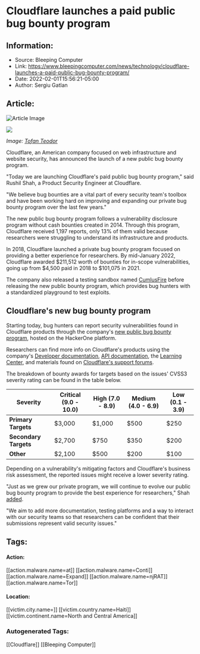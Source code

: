 # Cloudflare launches a paid public bug bounty program
### 

## Information:
+ Source: Bleeping Computer
+ Link: https://www.bleepingcomputer.com/news/technology/cloudflare-launches-a-paid-public-bug-bounty-program/
+ Date: 2022-02-01T15:56:21-05:00
+ Author: Sergiu Gatlan


## Article:
![Article Image](https://www.bleepstatic.com/content/hl-images/2022/02/01/Cloudflare.jpg)

![](https://www.bleepstatic.com/content/hl-images/2022/02/01/Cloudflare.jpg)


*Image: [Tofan Teodor](https://unsplash.com/@tofanteo)*


Cloudflare, an American company focused on web infrastructure and website security, has announced the launch of a new public bug bounty program.


"Today we are launching Cloudflare's paid public bug bounty program," said Rushil Shah, a Product Security Engineer at Cloudflare.


"We believe bug bounties are a vital part of every security team's toolbox and have been working hard on improving and expanding our private bug bounty program over the last few years."


The new public bug bounty program follows a vulnerability disclosure program without cash bounties created in 2014. Through this program, Cloudflare received 1,197 reports, only 13% of them valid because researchers were struggling to understand its infrastructure and products.


In 2018, Cloudflare launched a private bug bounty program focused on providing a better experience for researchers. By mid-January 2022, Cloudflare awarded $211,512 worth of bounties for in-scope vulnerabilities, going up from $4,500 paid in 2018 to $101,075 in 2021.


The company also released a testing sandbox named [CumlusFire](https://cumulusfire.net/) before releasing the new public bounty program, which provides bug hunters with a standardized playground to test exploits.


Cloudflare's new bug bounty program
-----------------------------------


Starting today, bug hunters can report security vulnerabilities found in Cloudflare products through the company's [new public bug bounty program](https://hackerone.com/cloudflare), hosted on the HackerOne platform.


Researchers can find more info on Cloudflare's products using the company's [Developer documentation](https://developers.cloudflare.com/docs/), [API documentation](https://api.cloudflare.com/#getting-started-endpoints), the [Learning Center](https://www.cloudflare.com/learning/), and materials found on [Cloudflare's support forums](https://community.cloudflare.com/).


The breakdown of bounty awards for targets based on the issues' CVSS3 severity rating can be found in the table below.





| Severity | Critical (9.0 - 10.0) | High (7.0 - 8.9) | Medium (4.0 - 6.9) | Low (0.1 - 3.9) |
| --- | --- | --- | --- | --- |
| **Primary Targets** | $3,000 | $1,000 | $500 | $250 |
| **Secondary Targets** | $2,700 | $750 | $350 | $200 |
| **Other** | $2,100 | $500 | $200 | $100 |


Depending on a vulnerability's mitigating factors and Cloudflare's business risk assessment, the reported issues might receive a lower severity rating.


"Just as we grew our private program, we will continue to evolve our public bug bounty program to provide the best experience for researchers," Shah [added](https://blog.cloudflare.com/cloudflare-bug-bounty-program/).


"We aim to add more documentation, testing platforms and a way to interact with our security teams so that researchers can be confident that their submissions represent valid security issues."





## Tags:

#### Action:
[[action.malware.name=at]] [[action.malware.name=Conti]] [[action.malware.name=Expand]] [[action.malware.name=njRAT]] [[action.malware.name=Tor]]

#### Location:
[[victim.city.name=]] [[victim.country.name=Haiti]] [[victim.continent.name=North and Central America]]

### Autogenerated Tags:
[[Cloudflare]] [[Bleeping Computer]]

